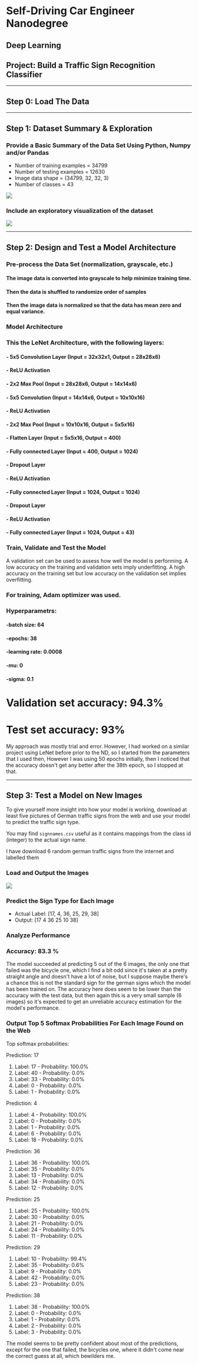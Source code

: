 
# Self-Driving Car Engineer Nanodegree

## Deep Learning

## Project: Build a Traffic Sign Recognition Classifier



---
## Step 0: Load The Data

---

## Step 1: Dataset Summary & Exploration


### Provide a Basic Summary of the Data Set Using Python, Numpy and/or Pandas

- Number of training examples = 34799
- Number of testing examples = 12630
- Image data shape = (34799, 32, 32, 3)
- Number of classes = 43

<img src="writeup_images/random.png">

### Include an exploratory visualization of the dataset

<img src="writeup_images/hist.png">

----

## Step 2: Design and Test a Model Architecture


### Pre-process the Data Set (normalization, grayscale, etc.)

#### The image data is converted into grayscale to help minimize training time.

#### Then the data is shuffled to randomize order of samples

#### Then the image data is normalized so that the data has mean zero and equal variance.

### Model Architecture

### This the LeNet Architecture, with the following layers:

#### - 5x5 Convolution Layer (Input = 32x32x1, Output = 28x28x6)
#### - ReLU Activation
#### - 2x2 Max Pool (Input = 28x28x6, Output = 14x14x6)
#### - 5x5 Convolution (Input = 14x14x6, Output = 10x10x16)
#### - ReLU Activation
#### - 2x2 Max Pool (Input = 10x10x16, Output = 5x5x16)
#### - Flatten Layer (Input = 5x5x16, Output = 400)
#### - Fully connected Layer (Input = 400, Output = 1024)
#### - Dropout Layer
#### - ReLU Activation
#### - Fully connected Layer (Input = 1024, Output = 1024)
#### - Dropout Layer
#### - ReLU Activation
#### - Fully connected Layer (Input = 1024, Output = 43)

### Train, Validate and Test the Model

A validation set can be used to assess how well the model is performing. A low accuracy on the training and validation
sets imply underfitting. A high accuracy on the training set but low accuracy on the validation set implies overfitting.

### For training, Adam optimizer was used.

### Hyperparametrs:
#### -batch size: 64
#### -epochs: 38
#### -learning rate: 0.0008
#### -mu: 0
#### -sigma: 0.1

# Validation set accuracy: 94.3%

# Test set accuracy: 93%

My approach was mostly trial and error. However, I had worked on a similar project using LeNet before prior to the ND, so I started from the parameters that I used then, However I was using 50 epochs initially, then I noticed that the accuracy doesn't get any better after the 38th epoch, so I stopped at that.

---

## Step 3: Test a Model on New Images

To give yourself more insight into how your model is working, download at least five pictures of German traffic signs from the web and use your model to predict the traffic sign type.

You may find `signnames.csv` useful as it contains mappings from the class id (integer) to the actual sign name.

I have download 6 random german traffic signs from the internet and labelled them

### Load and Output the Images

<img src="writeup_images/internet.png">

### Predict the Sign Type for Each Image

- Actual Label:
[17, 4, 36, 25, 29, 38]
- Output:
[17  4 36 25 10 38]

### Analyze Performance

### Accuracy: 83.3 %

The model succeeded at predicting 5 out of the 6 images, the only one that failed was the bicycle one, which I find a bit odd since it's taken at a pretty straight angle and doesn't have a lot of noise, but I suppose maybe there's a chance this is not the standard sign for the german signs which the model has been trained on. The accuracy here does seem to be lower than the accuracy with the test data, but then again this is a very small sample (6 images) so it's expected to get an unreliable accuracy estimation for the model's performance.

### Output Top 5 Softmax Probabilities For Each Image Found on the Web

Top softmax probabilities:

Prediction: 17
1. Label: 17 - Probability: 100.0%
2. Label: 40 - Probability: 0.0%
3. Label: 33 - Probability: 0.0%
4. Label: 0 - Probability: 0.0%
5. Label: 1 - Probability: 0.0%

Prediction: 4
1. Label: 4 - Probability: 100.0%
2. Label: 0 - Probability: 0.0%
3. Label: 1 - Probability: 0.0%
4. Label: 6 - Probability: 0.0%
5. Label: 18 - Probability: 0.0%

Prediction: 36
1. Label: 36 - Probability: 100.0%
2. Label: 35 - Probability: 0.0%
3. Label: 13 - Probability: 0.0%
4. Label: 34 - Probability: 0.0%
5. Label: 12 - Probability: 0.0%

Prediction: 25
1. Label: 25 - Probability: 100.0%
2. Label: 30 - Probability: 0.0%
3. Label: 21 - Probability: 0.0%
4. Label: 24 - Probability: 0.0%
5. Label: 11 - Probability: 0.0%

Prediction: 29
1. Label: 10 - Probability: 99.4%
2. Label: 35 - Probability: 0.6%
3. Label: 9 - Probability: 0.0%
4. Label: 42 - Probability: 0.0%
5. Label: 23 - Probability: 0.0%

Prediction: 38
1. Label: 38 - Probability: 100.0%
2. Label: 0 - Probability: 0.0%
3. Label: 1 - Probability: 0.0%
4. Label: 2 - Probability: 0.0%
5. Label: 3 - Probability: 0.0%

The model seems to be pretty confident about most of the predictions, except for the one that failed, the bicycles one, where it didn't come near the correct guess at all, which bewilders me.

